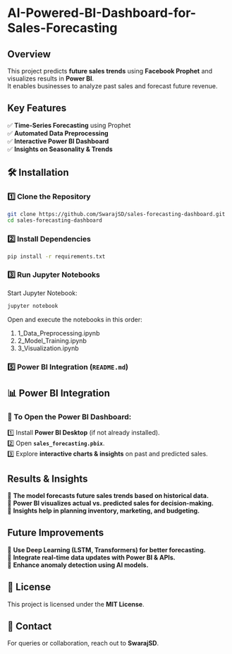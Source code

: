 ﻿# AI-Powered-BI-Dashboard-for-Sales-Forecasting

## Overview

This project predicts **future sales trends** using **Facebook Prophet** and visualizes results in **Power BI**.  
It enables businesses to analyze past sales and forecast future revenue.

## Key Features

✅ **Time-Series Forecasting** using Prophet  
✅ **Automated Data Preprocessing**  
✅ **Interactive Power BI Dashboard**  
✅ **Insights on Seasonality & Trends**

## 🛠 Installation

### 1️⃣ Clone the Repository

```bash
git clone https://github.com/SwarajSD/sales-forecasting-dashboard.git
cd sales-forecasting-dashboard
```

### 2️⃣ Install Dependencies

```bash
pip install -r requirements.txt
```

### 3️⃣ Run Jupyter Notebooks

Start Jupyter Notebook:

```bash
jupyter notebook
```

Open and execute the notebooks in this order:

1. 1_Data_Preprocessing.ipynb
2. 2_Model_Training.ipynb
3. 3_Visualization.ipynb

### **5️⃣ Power BI Integration** (`README.md`)

## 📊 Power BI Integration

### 🔹 To Open the Power BI Dashboard:

1️⃣ Install **Power BI Desktop** (if not already installed).  
2️⃣ Open **`sales_forecasting.pbix`**.  
3️⃣ Explore **interactive charts & insights** on past and predicted sales.

## Results & Insights

🔹 **The model forecasts future sales trends based on historical data.**  
🔹 **Power BI visualizes actual vs. predicted sales for decision-making.**  
🔹 **Insights help in planning inventory, marketing, and budgeting.**

## Future Improvements

🔹 **Use Deep Learning (LSTM, Transformers) for better forecasting.**  
🔹 **Integrate real-time data updates with Power BI & APIs.**  
🔹 **Enhance anomaly detection using AI models.**

## 📜 License

This project is licensed under the **MIT License**.

## 📧 Contact

For queries or collaboration, reach out to **SwarajSD**.
